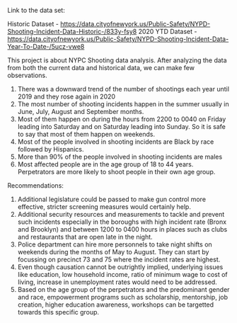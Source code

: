 Link to the data set:

Historic Dataset - https://data.cityofnewyork.us/Public-Safety/NYPD-Shooting-Incident-Data-Historic-/833y-fsy8
2020 YTD Dataset - https://data.cityofnewyork.us/Public-Safety/NYPD-Shooting-Incident-Data-Year-To-Date-/5ucz-vwe8

This project is about NYPC Shooting data analysis. After analyzing the data from both the current data and historical data, we can make few observations.

1. There was a downward trend of the number of shootings each year until 2019 and they rose again in 2020
2. The most number of shooting incidents happen in the summer usually in June, July, August and September months.
3. Most of them happen on during the hours from 2200 to 0040 on Friday leading into Saturday and on Saturday leading into Sunday. So it is safe to say that most of them happen on weekends.
4. Most of the people involved in shooting incidents are Black by race followed by Hispanics.
5. More than 90% of the people involved in shooting incidents are males
6. Most affected people are in the age group of 18 to 44 years. Perpetrators are more likely to shoot people in their own age group.

Recommendations:

1. Additional legislature could be passed to make gun control more effective, stricter screening measures would certainly help.
2. Additional security resources and measurements to tackle and prevent such incidents especially in the boroughs with high incident rate (Bronx and Brooklyn) and between 1200 to 0400 hours in places such as clubs and restaurants that are open late
   in the night.
3. Police department can hire more personnels to take night shifts on weekends during the months of May to August. They can start by focussing on precinct 73 and 75 where the incident rates are highest.
4. Even though causation cannot be outrightly implied, underlying issues like education, low household income, ratio of minimum wage to cost of living, increase in unemployment rates would need to be addressed.
5. Based on the age group of the perpetrators and the predominant gender and race, empowerment programs such as scholarship, mentorship, job creation, higher education awareness, workshops can be targetted towards this specific group.
